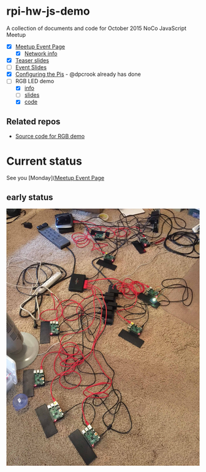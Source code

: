 
# rpi-hw-js-demo

A collection of documents and code for October 2015 NoCo JavaScript Meetup

 - [x] [Meetup Event Page](http://www.meetup.com/NoCo-JavaScript-Meetup/events/224542835/)
   - [x] [Network info](http://dpcrook.github.io/rpi-hw-js-demo/network.html)
 
 - [x] [Teaser slides](http://dpcrook.github.io/rpi-hw-js-demo/)
 - [ ] [Event Slides](http://dpcrook.github.io/rpi-hw-js-demo/slides.html)
 - [x] [Configuring the Pis](doc/Configure_Raspian.md) - @dpcrook already has done
 - [ ] RGB LED demo
     - [x] [info](doc/rgb-slider.md)
     - [ ] [slides](http://dpcrook.github.io/rpi-hw-js-demo/RGB-LED-demo.html)
     - [x] [code](https://github.com/dpcrook/rgb-slider)

## Related repos

- [Source code for RGB demo](https://github.com/dpcrook/rgb-slider)

# Current status

See you [Monday]([Meetup Event Page](http://www.meetup.com/NoCo-JavaScript-Meetup/events/224542835/)

## early status

![Installing and testing on demo Raspberry Pi](doc/images/Installing_stuff_and_testing.jpeg)
